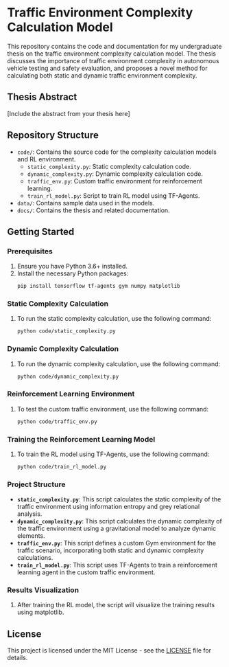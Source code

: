 # Traffic Environment Complexity Calculation Model

This repository contains the code and documentation for my undergraduate thesis on the traffic environment complexity calculation model. The thesis discusses the importance of traffic environment complexity in autonomous vehicle testing and safety evaluation, and proposes a novel method for calculating both static and dynamic traffic environment complexity.

## Thesis Abstract

[Include the abstract from your thesis here]

## Repository Structure

- `code/`: Contains the source code for the complexity calculation models and RL environment.
  - `static_complexity.py`: Static complexity calculation code.
  - `dynamic_complexity.py`: Dynamic complexity calculation code.
  - `traffic_env.py`: Custom traffic environment for reinforcement learning.
  - `train_rl_model.py`: Script to train RL model using TF-Agents.
- `data/`: Contains sample data used in the models.
- `docs/`: Contains the thesis and related documentation.

## Getting Started

### Prerequisites

1. Ensure you have Python 3.6+ installed.
2. Install the necessary Python packages:
    ```bash
    pip install tensorflow tf-agents gym numpy matplotlib
    ```

### Static Complexity Calculation

1. To run the static complexity calculation, use the following command:
    ```bash
    python code/static_complexity.py
    ```

### Dynamic Complexity Calculation

1. To run the dynamic complexity calculation, use the following command:
    ```bash
    python code/dynamic_complexity.py
    ```

### Reinforcement Learning Environment

1. To test the custom traffic environment, use the following command:
    ```bash
    python code/traffic_env.py
    ```

### Training the Reinforcement Learning Model

1. To train the RL model using TF-Agents, use the following command:
    ```bash
    python code/train_rl_model.py
    ```

### Project Structure

- **`static_complexity.py`**: This script calculates the static complexity of the traffic environment using information entropy and grey relational analysis.
- **`dynamic_complexity.py`**: This script calculates the dynamic complexity of the traffic environment using a gravitational model to analyze dynamic elements.
- **`traffic_env.py`**: This script defines a custom Gym environment for the traffic scenario, incorporating both static and dynamic complexity calculations.
- **`train_rl_model.py`**: This script uses TF-Agents to train a reinforcement learning agent in the custom traffic environment.

### Results Visualization

1. After training the RL model, the script will visualize the training results using matplotlib.

## License

This project is licensed under the MIT License - see the [LICENSE](LICENSE) file for details.
